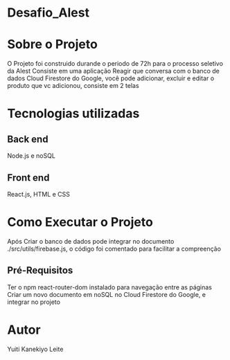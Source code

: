 #  Desafio_Alest


# Sobre o Projeto

O Projeto foi construido durande o periodo de 72h para o processo seletivo da Alest
Consiste em uma aplicação Reagir que conversa com o banco de dados Cloud Firestore do Google, você pode adicionar, excluir e editar o produto que vc adicionou, consiste em 2 telas 

# Tecnologias utilizadas

## Back end
Node.js e
noSQL

## Front end
React.js, 
HTML e 
CSS

# Como Executar o Projeto
Após Criar o banco de dados pode integrar no documento ./src/utils/firebase.js, o código foi comentado para facilitar a compreenção

## Pré-Requisitos
Ter o npm react-router-dom instalado para navegação entre as páginas
Criar um novo documento em noSQL no Cloud Firestore do Google, e integrar no projeto

# Autor
Yuiti Kanekiyo Leite
